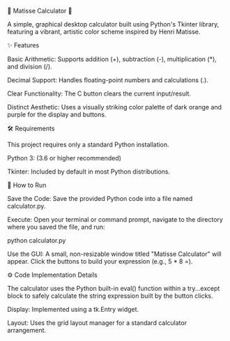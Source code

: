 💜 Matisse Calculator 🧡

A simple, graphical desktop calculator built using Python's Tkinter library, featuring a vibrant, artistic color scheme inspired by Henri Matisse.

✨ Features

Basic Arithmetic: Supports addition (+), subtraction (-), multiplication (*), and division (/).

Decimal Support: Handles floating-point numbers and calculations (.).

Clear Functionality: The C button clears the current input/result.

Distinct Aesthetic: Uses a visually striking color palette of dark orange and purple for the display and buttons.

🛠️ Requirements

This project requires only a standard Python installation.

Python 3: (3.6 or higher recommended)

Tkinter: Included by default in most Python distributions.

🚀 How to Run

Save the Code: Save the provided Python code into a file named calculator.py.

Execute: Open your terminal or command prompt, navigate to the directory where you saved the file, and run:

python calculator.py


Use the GUI: A small, non-resizable window titled "Matisse Calculator" will appear. Click the buttons to build your expression (e.g., 5 * 8 =).

⚙️ Code Implementation Details

The calculator uses the Python built-in eval() function within a try...except block to safely calculate the string expression built by the button clicks.

Display: Implemented using a tk.Entry widget.

Layout: Uses the grid layout manager for a standard calculator arrangement.
